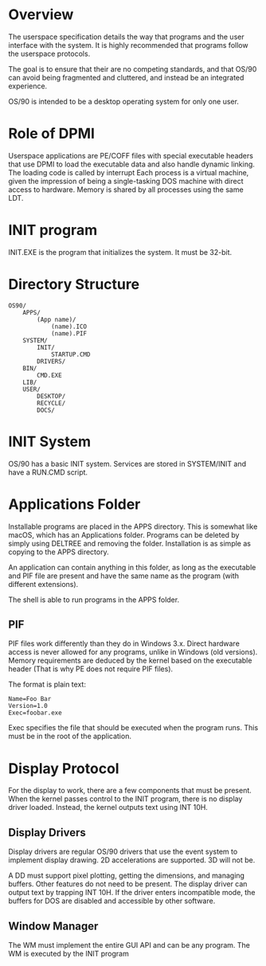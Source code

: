 # Overview

The userspace specification details the way that programs and the user interface with the system. It is highly recommended that programs follow the userspace protocols.

The goal is to ensure that their are no competing standards, and that OS/90 can avoid being fragmented and cluttered, and instead be an integrated experience.

OS/90 is intended to be a desktop operating system for only one user.

# Role of DPMI

Userspace applications are PE/COFF files with special executable headers that use DPMI to load the executable data and also handle dynamic linking. The loading code is called by interrupt Each process is a virtual machine, given the impression of being a single-tasking DOS machine with direct access to hardware. Memory is shared by all processes using the same LDT.

# INIT program

INIT.EXE is the program that initializes the system. It must be 32-bit.

# Directory Structure

```
OS90/
    APPS/
        (App name)/
            (name).ICO
            (name).PIF
    SYSTEM/
        INIT/
            STARTUP.CMD
        DRIVERS/
    BIN/
        CMD.EXE
    LIB/
    USER/
        DESKTOP/
        RECYCLE/
        DOCS/
```

# INIT System

OS/90 has a basic INIT system. Services are stored in SYSTEM/INIT and have a RUN.CMD script.

# Applications Folder

Installable programs are placed in the APPS directory. This is somewhat like macOS, which has an Applications folder. Programs can be deleted by simply using DELTREE and removing the folder. Installation is as simple as copying to the APPS directory.

An application can contain anything in this folder, as long as the executable and PIF file are present and have the same name as the program (with different extensions).

The shell is able to run programs in the APPS folder.

## PIF

PIF files work differently than they do in Windows 3.x. Direct hardware access is never allowed for any programs, unlike in Windows (old versions). Memory requirements are deduced by the kernel based on the executable header (That is why PE does not require PIF files).

The format is plain text:
```
Name=Foo Bar
Version=1.0
Exec=foobar.exe
```

Exec specifies the file that should be executed when the program runs. This must be in the root of the application.

# Display Protocol

For the display to work, there are a few components that must be present. When the kernel passes control to the INIT program, there is no display driver loaded. Instead, the kernel outputs text using INT 10H.

## Display Drivers

Display drivers are regular OS/90 drivers that use the event system to implement display drawing. 2D accelerations are supported. 3D will not be.

A DD must support pixel plotting, getting the dimensions, and managing buffers. Other features do not need to be present. The display driver can output text by trapping INT 10H. If the driver enters incompatible mode, the buffers for DOS are disabled and accessible by other software.

## Window Manager

The WM must implement the entire GUI API and can be any program. The WM is executed by the INIT program
